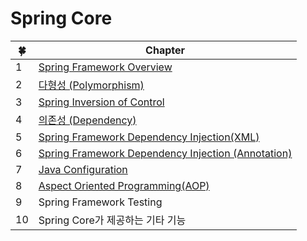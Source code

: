 # Spring Core

| 🍀 | Chapter                                                                     |
|----|-----------------------------------------------------------------------------|
| 1  | [Spring Framework Overview](1일차/Spring_Framework_Overview.md)               |
| 2  | [다형성 (Polymorphism)](1일차/Polymorphism.md)                                   |
| 3  | [Spring Inversion of Control](1일차/IoC.md)                                   |
| 4  | [의존성 (Dependency)](1일차/Dependency.md)                                       |
| 5  | [Spring Framework Dependency Injection(XML)](1일차/DI(XML).md)                |
| 6  | [Spring Framework Dependency Injection (Annotation)](2일차/DI(Annotation).md) |
| 7  | [Java Configuration](2일차/Java_Configuration.md)                             |
| 8  | [Aspect Oriented Programming(AOP)](2일차/AOP.md)                              |
| 9  | Spring Framework Testing                                                    |
| 10 | Spring Core가 제공하는 기타 기능                                                     |


